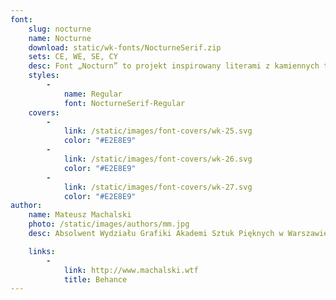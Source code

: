 ```yaml
---
font:
    slug: nocturne
    name: Nocturne
    download: static/wk-fonts/NocturneSerif.zip
    sets: CE, WE, SE, CY
    desc: Font „Nocturn” to projekt inspirowany literami z kamiennych tablic upamiętniających ofiary II Wojny Światowej w Warszawie oraz hebrajskimi przedwojennymi szyldami. „Nocturn” to krój dziełowy, geometryczny w formie, kontrastowy w rysunku liter oraz modernistyczny w swoim charakterze.
    styles:
        -
            name: Regular
            font: NocturneSerif-Regular
    covers:
        -
            link: /static/images/font-covers/wk-25.svg
            color: "#E2E8E9"
        -
            link: /static/images/font-covers/wk-26.svg
            color: "#E2E8E9"
        -
            link: /static/images/font-covers/wk-27.svg
            color: "#E2E8E9"
author:
    name: Mateusz Machalski
    photo: /static/images/authors/mm.jpg
    desc: Absolwent Wydziału Grafiki Akademi Sztuk Pięknych w Warszawie. Zajmuje się projektowaniem identyfikacji wizualnych oraz krojów pism. Autor m.in. identyfikacji wizualnej Nagrody Solidarności im. Lecha Wałęsy oraz projektu rodziny 42 odmian krojów pism dla korporacji Tupperware. Dyrektor artystyczny magazynu „Warsawholic”.

    links:
        -
            link: http://www.machalski.wtf
            title: Behance
---
```

